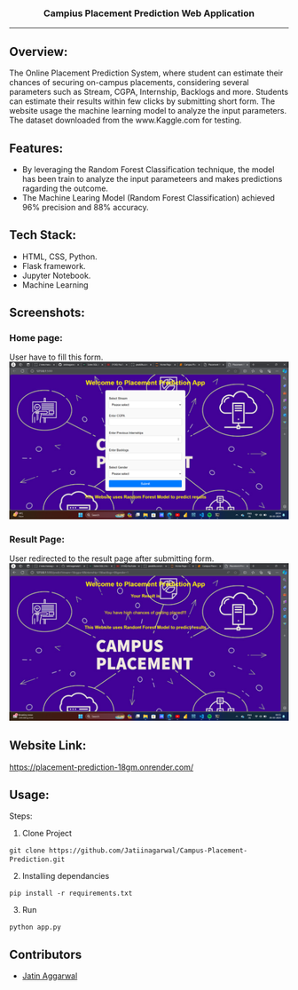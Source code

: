 <h3 align="center">Campius Placement Prediction Web Application</h3>

---
## Overview:
<p>The Online Placement Prediction System, where student can estimate their chances of securing on-campus placements, considering several parameters such as Stream, CGPA, Internship, Backlogs and more. Students can estimate their results within few clicks by submitting short form. The website usage the machine learning model to analyze the input parameters. The dataset downloaded from the www.Kaggle.com for testing.
</p>

## Features:
- By leveraging the Random Forest Classification technique, the model has been train to analyze the input parameteers and makes predictions ragarding the outcome.
- The Machine Learing Model (Random Forest Classification) achieved 96% precision and 88% accuracy.

## Tech Stack:
- HTML, CSS, Python.
- Flask framework.
- Jupyter Notebook.
- Machine Learning

## Screenshots:
### Home page:
User have to fill this form.
![Screenshot (99)](https://github.com/Jatiinagarwal/Campus-Placement-Prediction/blob/main/scrennshots/Screenshot1.png)

### Result Page:
User redirected to the result page after submitting form.
![Screenshot (101)](https://github.com/Jatiinagarwal/Campus-Placement-Prediction/blob/main/scrennshots/Screenshot2.png)



## Website Link:

https://placement-prediction-18gm.onrender.com/


## Usage:
Steps:
1. Clone Project
```
git clone https://github.com/Jatiinagarwal/Campus-Placement-Prediction.git
```
2. Installing dependancies
```
pip install -r requirements.txt
```
3. Run
```
python app.py
```
## Contributors
- <a href="https://github.com/Jatiinagarwal">Jatin Aggarwal</a>

